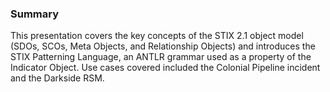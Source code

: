 ### Summary
This presentation covers the key concepts of the STIX 2.1 object model (SDOs, SCOs, Meta Objects, and Relationship Objects) and introduces the STIX Patterning Language, an ANTLR grammar used as a property of the Indicator Object. Use cases covered included the Colonial Pipeline incident and the Darkside RSM. 
